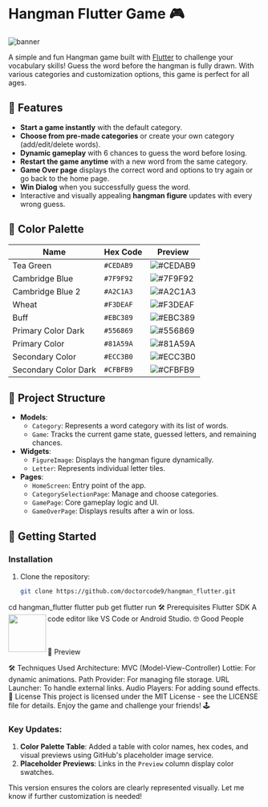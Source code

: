 # Hangman Flutter Game 🎮

![banner](https://user-images.githubusercontent.com/73842931/203234278-72dc4c28-0542-475e-8b0a-a64993b7f79b.png)

A simple and fun Hangman game built with [Flutter](https://flutter.dev/) to challenge your vocabulary skills! Guess the word before the hangman is fully drawn. With various categories and customization options, this game is perfect for all ages.

## 🌟 Features
- **Start a game instantly** with the default category.
- **Choose from pre-made categories** or create your own category (add/edit/delete words).
- **Dynamic gameplay** with 6 chances to guess the word before losing.
- **Restart the game anytime** with a new word from the same category.
- **Game Over page** displays the correct word and options to try again or go back to the home page.
- **Win Dialog** when you successfully guess the word.
- Interactive and visually appealing **hangman figure** updates with every wrong guess.

## 🎨 Color Palette

| Name                   | Hex Code     | Preview                  |
|------------------------|--------------|--------------------------|
| Tea Green              | `#CEDAB9`    | ![#CEDAB9](https://via.placeholder.com/20/CEDAB9?text=+) |
| Cambridge Blue         | `#7F9F92`    | ![#7F9F92](https://via.placeholder.com/20/7F9F92?text=+) |
| Cambridge Blue 2       | `#A2C1A3`    | ![#A2C1A3](https://via.placeholder.com/20/A2C1A3?text=+) |
| Wheat                  | `#F3DEAF`    | ![#F3DEAF](https://via.placeholder.com/20/F3DEAF?text=+) |
| Buff                   | `#EBC389`    | ![#EBC389](https://via.placeholder.com/20/EBC389?text=+) |
| Primary Color Dark     | `#556869`    | ![#556869](https://via.placeholder.com/20/556869?text=+) |
| Primary Color          | `#81A59A`    | ![#81A59A](https://via.placeholder.com/20/81A59A?text=+) |
| Secondary Color        | `#ECC3B0`    | ![#ECC3B0](https://via.placeholder.com/20/ECC3B0?text=+) |
| Secondary Color Dark   | `#CFBFB9`    | ![#CFBFB9](https://via.placeholder.com/20/CFBFB9?text=+) |

## 📂 Project Structure
- **Models**:
  - `Category`: Represents a word category with its list of words.
  - `Game`: Tracks the current game state, guessed letters, and remaining chances.
- **Widgets**:
  - `FigureImage`: Displays the hangman figure dynamically.
  - `Letter`: Represents individual letter tiles.
- **Pages**:
  - `HomeScreen`: Entry point of the app.
  - `CategorySelectionPage`: Manage and choose categories.
  - `GamePage`: Core gameplay logic and UI.
  - `GameOverPage`: Displays results after a win or loss.

## 🚀 Getting Started

### Installation
1. Clone the repository:
   ```bash
   git clone https://github.com/doctorcode9/hangman_flutter.git
cd hangman_flutter
flutter pub get
flutter run
🛠 Prerequisites
Flutter SDK
A code editor like VS Code or Android Studio.
🤓 Good People
<a href="https://github.com/doctorcode9"><img align="left" src="https://avatars.githubusercontent.com/u/73842931?s=100" height="75"></a>

<br> <br>
🎥 Preview


🛠️ Techniques Used
Architecture: MVC (Model-View-Controller)
Lottie: For dynamic animations.
Path Provider: For managing file storage.
URL Launcher: To handle external links.
Audio Players: For adding sound effects.
📜 License
This project is licensed under the MIT License - see the LICENSE file for details.
Enjoy the game and challenge your friends! 🕹️

### Key Updates:
1. **Color Palette Table**: Added a table with color names, hex codes, and visual previews using GitHub's placeholder image service.
2. **Placeholder Previews**: Links in the `Preview` column display color swatches.

This version ensures the colors are clearly represented visually. Let me know if further customization is needed!
